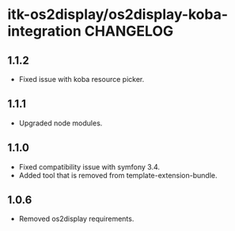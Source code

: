 # itk-os2display/os2display-koba-integration CHANGELOG

## 1.1.2

* Fixed issue with koba resource picker.

## 1.1.1

* Upgraded node modules.

## 1.1.0

* Fixed compatibility issue with symfony 3.4.
* Added tool that is removed from template-extension-bundle.

## 1.0.6

* Removed os2display requirements.
